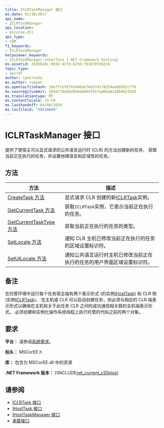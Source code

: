 ```yaml
---
title: ICLRTaskManager 接口
ms.date: 03/30/2017
api_name:
- ICLRTaskManager
api_location:
- mscoree.dll
api_type:
- COM
f1_keywords:
- ICLRTaskManager
helpviewer_keywords:
- ICLRTaskManager interface [.NET Framework hosting]
ms.assetid: 2bd55e0c-001b-41fd-b29d-f01670fe8216
topic_type:
- apiref
author: rpetrusha
ms.author: ronpet
ms.openlocfilehash: 19ef7cb78791496de76e5741f8254ee88563c776
ms.sourcegitcommit: 5b6d778ebb269ee6684fb57ad69a8c28b06235b9
ms.translationtype: MT
ms.contentlocale: zh-CN
ms.lasthandoff: 04/08/2019
ms.locfileid: "59134649"
---
```

# <a name="iclrtaskmanager-interface"></a>ICLRTaskManager 接口
提供了使宿主可以显式请求的公共语言运行时 (CLR) 的方法创建新的任务、 获取当前正在执行的任务，并设置地理语言和区域性的任务。  
  
## <a name="methods"></a>方法  
  
|方法|描述|  
|------------|-----------------|  
|[CreateTask 方法](../../../../docs/framework/unmanaged-api/hosting/iclrtaskmanager-createtask-method.md)|显式请求 CLR 创建的新[ICLRTask](../../../../docs/framework/unmanaged-api/hosting/iclrtask-interface.md)实例。|  
|[GetCurrentTask 方法](../../../../docs/framework/unmanaged-api/hosting/iclrtaskmanager-getcurrenttask-method.md)|获取`ICLRTask`实例，它表示当前正在执行的任务。|  
|[GetCurrentTaskType 方法](../../../../docs/framework/unmanaged-api/hosting/iclrtaskmanager-getcurrenttasktype-method.md)|获取当前正在执行的任务的类型。|  
|[SetLocale 方法](../../../../docs/framework/unmanaged-api/hosting/iclrtaskmanager-setlocale-method.md)|通知 CLR 主机已修改当前正在执行的任务的区域设置标识符。|  
|[SetUILocale 方法](../../../../docs/framework/unmanaged-api/hosting/iclrtaskmanager-setuilocale-method.md)|通知公共语言运行时主机已修改当前正在执行的任务的用户界面区域设置标识符。|  
  
## <a name="remarks"></a>备注  
 在托管环境中运行每个任务宿主端有两个表示形式 (的实例[IHostTask](../../../../docs/framework/unmanaged-api/hosting/ihosttask-interface.md)) 和 CLR 侧 (实例[ICLRTask](../../../../docs/framework/unmanaged-api/hosting/iclrtask-interface.md))。 在主机或 CLR 可以启动创建任务，但必须与相应的 CLR 端表示形式以确保在主机和关于此任务 CLR 之间的成功通信相关联的主机端表示形式。 必须创建和实例化操作系统线程上执行托管的代码之前的两个对象。  
  
## <a name="requirements"></a>要求  
 **平台：** 请参阅[系统需求](../../../../docs/framework/get-started/system-requirements.md)。  
  
 **标头：** MSCorEE.h  
  
 **库：** 包含为 MSCorEE.dll 中的资源  
  
 **.NET Framework 版本：** [!INCLUDE[net_current_v20plus](../../../../includes/net-current-v20plus-md.md)]  
  
## <a name="see-also"></a>请参阅

- [ICLRTask 接口](../../../../docs/framework/unmanaged-api/hosting/iclrtask-interface.md)
- [IHostTask 接口](../../../../docs/framework/unmanaged-api/hosting/ihosttask-interface.md)
- [IHostTaskManager 接口](../../../../docs/framework/unmanaged-api/hosting/ihosttaskmanager-interface.md)
- [承载接口](../../../../docs/framework/unmanaged-api/hosting/hosting-interfaces.md)
